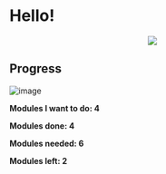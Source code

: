 <h1>Hello!</h1>

<p align="center">
  <img src="https://i.pinimg.com/736x/4c/12/96/4c12968f8b216a2a87425c7f81248176.jpg">
</p>

<h2>Progress</h2>

![image](https://github.com/user-attachments/assets/4201ac21-ee61-48cf-a112-ce1e312dabcf)


<b>Modules I want to do: 4<b/>
  
<b>Modules done: 4</b>

<b>Modules needed: 6<b/>

<b>Modules left: 2<b/>
